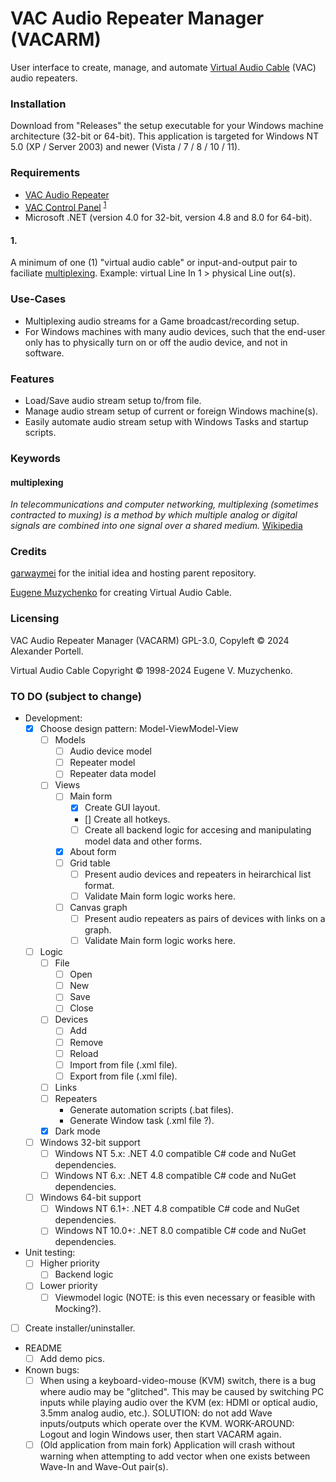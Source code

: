 # VAC Audio Repeater Manager (VACARM)
User interface to create, manage, and automate [Virtual Audio Cable](#Licensing) (VAC) audio repeaters.

### Installation
Download from "Releases" the setup executable for your Windows machine architecture (32-bit or 64-bit). This application is targeted for Windows NT 5.0 (XP / Server 2003) and newer (Vista / 7 / 8 / 10 / 11).

### Requirements
* [VAC Audio Repeater](https://vac.muzychenko.net/en/repeater.htm)
* [VAC Control Panel](https://vac.muzychenko.net/en/download.htm) <sup>[1](#1)</sup>
* Microsoft .NET (version 4.0 for 32-bit, version 4.8 and 8.0 for 64-bit). 

#### 1.
A minimum of one (1) "virtual audio cable" or input-and-output pair to faciliate [multiplexing](#multiplexing). Example: virtual Line In 1 > physical Line out(s).

### Use-Cases
* Multiplexing audio streams for a Game broadcast/recording setup.
* For Windows machines with many audio devices, such that the end-user only has to physically turn on or off the audio device, and not in software.

### Features
* Load/Save audio stream setup to/from file.
* Manage audio stream setup of current or foreign Windows machine(s).
* Easily automate audio stream setup with Windows Tasks and startup scripts.

### Keywords
#### multiplexing
*In telecommunications and computer networking, multiplexing (sometimes contracted to muxing) is a method by which multiple analog or digital signals are combined into one signal over a shared medium.* [Wikipedia](https://en.wikipedia.org/wiki/Multiplexing)

### Credits
[garwaymei](https://github.com/garwaymei) for the initial idea and hosting parent repository.

[Eugene Muzychenko](https://eugene.muzychenko.net/EMuzychenko_Resume_Eng.htm) for creating Virtual Audio Cable.

### Licensing
VAC Audio Repeater Manager (VACARM) GPL-3.0, Copyleft © 2024 Alexander Portell.

Virtual Audio Cable Copyright © 1998-2024 Eugene V. Muzychenko.

### TO DO (subject to change)
- Development:
	- [x] Choose design pattern: Model-ViewModel-View
		- [ ] Models
			- [ ] Audio device model
			- [ ] Repeater model
			- [ ] Repeater data model
		- [ ] Views
			- [ ] Main form
				- [x] Create GUI layout.
				- [] Create all hotkeys.
				- [ ] Create all backend logic for accesing and manipulating model data and other forms.
			- [x] About form
			- [ ] Grid table
				- [ ] Present audio devices and repeaters in heirarchical list format.
				- [ ] Validate Main form logic works here.
			- [ ] Canvas graph
				- [ ] Present audio repeaters as pairs of devices with links on a graph.
				- [ ] Validate Main form logic works here.

	- [ ] Logic
		- [ ] File
			- [ ] Open
			- [ ] New
			- [ ] Save
			- [ ] Close
		- [ ] Devices
			- [ ] Add
			- [ ] Remove
			- [ ] Reload
			- [ ] Import from file (.xml file).
			- [ ] Export from file (.xml file).
		- [ ] Links
		- [ ] Repeaters
			- Generate automation scripts (.bat files).
			- Generate Window task (.xml file ?).
		- [x] Dark mode
	- [ ] Windows 32-bit support
		- [ ] Windows NT 5.x:	.NET 4.0 compatible C# code and NuGet dependencies.
		- [ ] Windows NT 6.x:	.NET 4.8 compatible C# code and NuGet dependencies.
	- [ ] Windows 64-bit support
		- [ ] Windows NT 6.1+:	.NET 4.8 compatible C# code and NuGet dependencies.
		- [ ] Windows NT 10.0+:	.NET 8.0 compatible C# code and NuGet dependencies.

- Unit testing:
	- [ ] Higher priority
		- [ ] Backend logic
	- [ ] Lower priority
		- [ ] Viewmodel logic (NOTE: is this even necessary or feasible with Mocking?).

- [ ] Create installer/uninstaller.

- README
	- [ ] Add demo pics.

- Known bugs:
	- [ ] When using a keyboard-video-mouse (KVM) switch, there is a bug where audio may be "glitched". This may be caused by switching PC inputs while playing audio over the KVM (ex: HDMI or optical audio, 3.5mm analog audio, etc.). SOLUTION: do not add Wave inputs/outputs which operate over the KVM. WORK-AROUND: Logout and login Windows user, then start VACARM again.
	- [ ] (Old application from main fork) Application will crash without warning when attempting to add vector when one exists between Wave-In and Wave-Out pair(s).